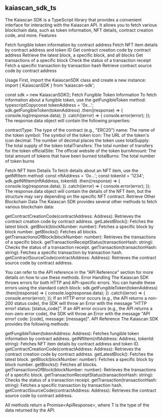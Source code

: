 ## kaiascan_sdk_ts
The Kaiascan SDK is a TypeScript library that provides a convenient interface for interacting with the Kaiascan API. It allows you to fetch various blockchain data, such as token information, NFT details, contract creation code, and more.
Features

Fetch fungible token information by contract address
Fetch NFT item details by contract address and token ID
Get contract creation code by contract address
Retrieve the latest block, a specific block, and all blocks
Get transactions of a specific block
Check the status of a transaction receipt
Fetch a specific transaction by transaction hash
Retrieve contract source code by contract address

Usage
First, import the KaiascanSDK class and create a new instance:
import { KaiascanSDK } from 'kaiascan-sdk';

const sdk = new KaiascanSDK();
Fetch Fungible Token Information
To fetch information about a fungible token, use the getFungibleToken method:
typescriptCopyconst tokenAddress = '0x...';
sdk.getFungibleToken(tokenAddress)
    .then((response) => {
        console.log(response.data);
    })
    .catch((error) => {
        console.error(error);
    });
The response.data object will contain the following properties:

contractType: The type of the contract (e.g., "ERC20")
name: The name of the token
symbol: The symbol of the token
icon: The URL of the token's icon
decimal: The number of decimal places the token uses
totalSupply: The total supply of the token
totalTransfers: The total number of transfers for the token
officialSite: The official website of the token
burnAmount: The total amount of tokens that have been burned
totalBurns: The total number of token burns

Fetch NFT Item Details
To fetch details about an NFT item, use the getNftItem method:
const nftAddress = '0x...';
const tokenId = '1234';
sdk.getNftItem(nftAddress, tokenId)
    .then((response) => {
        console.log(response.data);
    })
    .catch((error) => {
        console.error(error);
    });
The response.data object will contain the details of the NFT item, but the structure may vary depending on the specific NFT contract.
Retrieve Other Blockchain Data
The Kaiascan SDK provides several other methods to fetch various blockchain data:

getContractCreationCode(contractAddress: Address): Retrieves the contract creation code by contract address.
getLatestBlock(): Fetches the latest block.
getBlock(blockNumber: number): Fetches a specific block by block number.
getBlocks(): Fetches all blocks.
getTransactionsOfBlock(blockNumber: number): Retrieves the transactions of a specific block.
getTransactionReceiptStatus(transactionHash: string): Checks the status of a transaction receipt.
getTransaction(transactionHash: string): Fetches a specific transaction by transaction hash.
getContractSourceCode(contractAddress: Address): Retrieves the contract source code by contract address.

You can refer to the API reference in the "API Reference" section for more details on how to use these methods.
Error Handling
The Kaiascan SDK throws errors for both HTTP and API-specific errors. You can handle these errors using the standard catch block:
sdk.getFungibleToken(tokenAddress)
    .then((response) => {
        console.log(response.data);
    })
    .catch((error) => {
        console.error(error);
    });
If an HTTP error occurs (e.g., the API returns a non-200 status code), the SDK will throw an Error with the message "HTTP error! status: [status_code]". If an API error occurs (e.g., the API returns a non-zero error code), the SDK will throw an Error with the message "API error! code: [code], message: [message]".
API Reference
The Kaiascan SDK provides the following methods:

getFungibleToken(tokenAddress: Address): Fetches fungible token information by contract address.
getNftItem(nftAddress: Address, tokenId: string): Fetches NFT item details by contract address and token ID.
getContractCreationCode(contractAddress: Address): Retrieves the contract creation code by contract address.
getLatestBlock(): Fetches the latest block.
getBlock(blockNumber: number): Fetches a specific block by block number.
getBlocks(): Fetches all blocks.
getTransactionsOfBlock(blockNumber: number): Retrieves the transactions of a specific block.
getTransactionReceiptStatus(transactionHash: string): Checks the status of a transaction receipt.
getTransaction(transactionHash: string): Fetches a specific transaction by transaction hash.
getContractSourceCode(contractAddress: Address): Retrieves the contract source code by contract address.

All methods return a Promise<ApiResponse<T>>, where T is the type of the data returned by the API.

